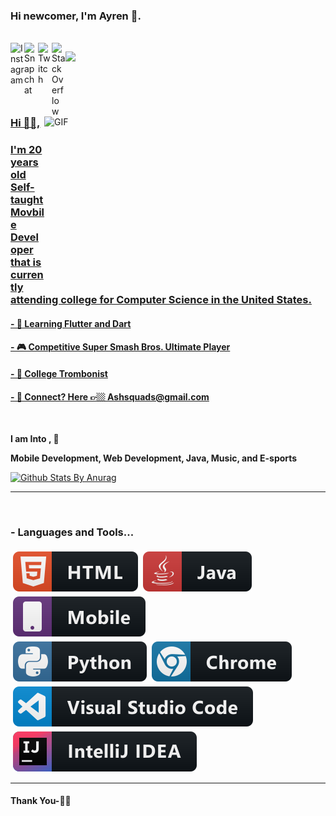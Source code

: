 ### Hi newcomer, I'm Ayren 👋.


<br/>
<a href="https://www.instagram.com/a_king618/">
  <img align="left" alt="Instagram" width="22px" src="https://cdn.jsdelivr.net/npm/simple-icons@v3/icons/instagram.svg" />
  <a href="https://www.snapchat.com/add/ayrock618">
  <img align="left" alt="Snapchat" width="22px" src="https://cdn.jsdelivr.net/npm/simple-icons@v3/icons/snapchat.svg" />
   <a href="https://www.twitch.tv/awesome8800">
  <img align="left" alt="Twitch" width="22px" src="https://cdn.jsdelivr.net/npm/simple-icons@v3/icons/twitch.svg" />
   <a href="https://stackoverflow.com/users/13430888/ayrock618">
  <img align="left" alt="Stack Overflow" width="22px" src="https://cdn.jsdelivr.net/npm/simple-icons@v3/icons/stackoverflow.svg" />
  

![](https://visitor-badge.glitch.me/badge?page_id=aking618=aking618)

<br />

<img align="right" height="270px" width="450px" alt="GIF" src="https://media.giphy.com/media/m8XguqDisAIgag7oqT/giphy.gif" />
<br />

### Hi 🙋‍♂️,
### I'm 20 years old Self-taught Movbile Developer that is currently attending college for Computer Science in the United States.


#### - 📱 Learning Flutter and Dart 

#### - 🎮 Competitive Super Smash Bros. Ultimate Player

#### - 🎺 College Trombonist

#### - 💬 Connect? Here 👉🏼 Ashsquads@gmail.com


<br />


**I am Into , 🙏**

**Mobile Development, Web Development, Java, Music, and E-sports**
<br />


[![Github Stats By Anurag](https://github-readme-stats.vercel.app/api?username=Aking618&show_icons=true&title_color=fff&icon_color=79ff97&text_color=9f9f9f&bg_color=151515)](https://github.com/anuraghazra/github-readme-stats)

*************

<br />

### - Languages and Tools...

<p align="center">

<!-- For more icons please follow  https://github.com/MikeCodesDotNET/ColoredBadges -->

 <img src="https://raw.githubusercontent.com/8bithemant/8bithemant/master/svg/dev/languages/html.svg" alt="html" style="vertical-align:top; margin:4px"><img src="https://raw.githubusercontent.com/MikeCodesDotNET/ColoredBadges/master/svg/dev/languages/java.svg" alt="java" style="vertical-align:top; margin:4px"> 
 <img src="https://raw.githubusercontent.com/MikeCodesDotNET/ColoredBadges/master/svg/dev/misc/mobile.svg" alt="mobile" style="vertical-align:top; margin:4px">      
<img src="https://raw.githubusercontent.com/8bithemant/8bithemant/master/svg/dev/languages/python.svg" alt="python" style="vertical-align:top; margin:4px"><img src="https://raw.githubusercontent.com/8bithemant/8bithemant/master/svg/dev/misc/chrome.svg" alt="chrome" style="vertical-align:top; margin:4px"><img src="https://raw.githubusercontent.com/8bithemant/8bithemant/master/svg/dev/tools/visualstudio_code.svg" alt="vscode" style="vertical-align:top; margin:4px">
<img src="https://raw.githubusercontent.com/MikeCodesDotNET/ColoredBadges/master/svg/dev/tools/jetbrains_intellij.svg" alt="intellij" style="vertical-align:top; margin:4px">

</p>

***********************************

#### Thank You-🙏🏼




  
